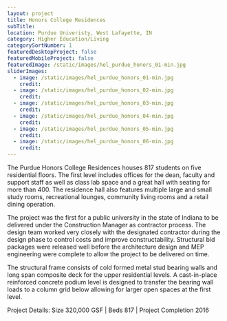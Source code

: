 ```yaml
---
layout: project
title: Honors College Residences
subTitle:
location: Purdue Univeristy, West Lafayette, IN
category: Higher Education/Living
categorySortNumber: 1
featuredDesktopProject: false
featuredMobileProject: false
featuredImage: /static/images/hel_purdue_honors_01-min.jpg
sliderImages:
  - image: /static/images/hel_purdue_honors_01-min.jpg
    credit:
  - image: /static/images/hel_purdue_honors_02-min.jpg
    credit:
  - image: /static/images/hel_purdue_honors_03-min.jpg
    credit:
  - image: /static/images/hel_purdue_honors_04-min.jpg
    credit:
  - image: /static/images/hel_purdue_honors_05-min.jpg
    credit:
  - image: /static/images/hel_purdue_honors_06-min.jpg
    credit:
---
```

The Purdue Honors College Residences houses 817 students on five residential floors. The first level includes offices for the dean, faculty and support staff as well as class lab space and a great hall with seating for more than 400. The residence hall also features multiple large and small study rooms, recreational lounges, community living rooms and a retail dining operation.

The project was the first for a public university in the state of Indiana to be delivered under the Construction Manager as contractor process. The design team worked very closely with the designated contractor during the design phase to control costs and improve constructability. Structural bid packages were released well before the architecture design and MEP engineering were complete to allow the project to be delivered on time. 

The structural frame consists of cold formed metal stud bearing walls and long span composite deck for the upper residential levels. A cast-in-place reinforced concrete podium level is designed to transfer the bearing wall loads to a column grid below allowing for larger open spaces at the first level. 

Project Details: Size 320,000 GSF | Beds 817 | Project Completion 2016

























